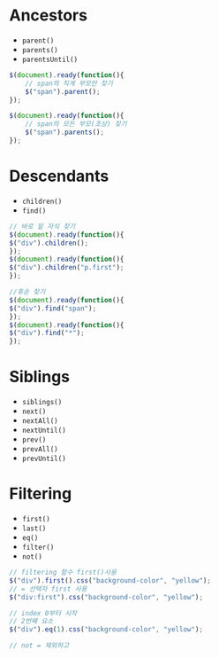 # Ancestors


-   `parent()`
-   `parents()`
-   `parentsUntil()`


```js
$(document).ready(function(){  
	// span의 직계 부모만 찾기
	$("span").parent();  
});
```
```js
$(document).ready(function(){  
	// span의 모든 부모(조상) 찾기
	$("span").parents();  
});
```

# Descendants

-   `children()`
-   `find()`

```js
// 바로 밑 자식 찾기
$(document).ready(function(){  
$("div").children();  
});
$(document).ready(function(){  
$("div").children("p.first");  
});
```
```js
//후손 찾기
$(document).ready(function(){  
$("div").find("span");  
});
$(document).ready(function(){  
$("div").find("*");  
});
```
# Siblings
-   `siblings()`
-   `next()`
-   `nextAll()`
-   `nextUntil()`
-   `prev()`
-   `prevAll()`
-   `prevUntil()`



# Filtering
- `first()` 
- `last()`  
- `eq()`
- `filter()` 
- `not()`

```js
// filtering 함수 first()사용
$("div").first().css("background-color", "yellow");
// = 선택자 first 사용
$("div:first").css("background-color", "yellow");
```
```js
// index 0부터 시작
// 2번째 요소 
$("div").eq(1).css("background-color", "yellow");
```
```js
// not = 제외하고
```
<!--stackedit_data:
eyJoaXN0b3J5IjpbLTIwMTM2Njg3MDhdfQ==
-->